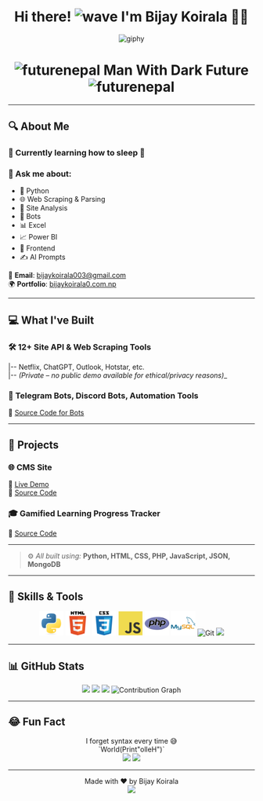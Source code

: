 <h1 align="center">
  Hi there! <img src="https://github.com/bijay085/bijay085/assets/107698781/e06089b9-5686-4b99-b825-432e89f1f98e" alt="wave" width="45"/> I'm Bijay Koirala 🧑‍💻
</h1>

<p align="center">
  <img src="https://github.com/bijay085/bijay085/assets/107698781/a2f5d1f9-b1a0-45f1-bdd5-3092abae84fe" alt="giphy" width="80"/>
</p>

<h1 align="center">
  <img src="https://github.com/bijay085/bijay085/assets/107698781/c1044b84-639c-4b66-8b8f-51e2a1eeb22e" alt="futurenepal" width="50" height="50"/>
  Man With Dark Future
  <img src="https://github.com/bijay085/bijay085/assets/107698781/e0c082ef-3d33-4279-bfad-9726172a98f4" alt="futurenepal" width="50" height="50"/>
</h1>

---

## 🔍 About Me

### 🌱 Currently learning how to sleep 🛌

### 💬 Ask me about:
- 🧠 Python
- 🌐 Web Scraping & Parsing
- 🧮 Site Analysis
- 🤖 Bots
- 📊 Excel
- 📈 Power BI
- 🎨 Frontend
- ✍️ AI Prompts

📧 **Email**: [bijaykoirala003@gmail.com](mailto:bijaykoirala003@gmail.com)  
🌍 **Portfolio**: [bijaykoirala0.com.np](https://bijaykoirala0.com.np/?i=1)

---

## 💻 What I've Built

### 🛠️ 12+ Site API & Web Scraping Tools
|-- Netflix, ChatGPT, Outlook, Hotstar, etc.  
|-- *(Private – no public demo available for ethical/privacy reasons)*_

### 🤖 Telegram Bots, Discord Bots, Automation Tools
🔗 [Source Code for Bots](https://github.com/bijay085/Projects/tree/master/Bots)

---

## 🚀 Projects

### 🌐 CMS Site  
🔗 [Live Demo](https://flamemodparadise.github.io/My-Site/)  
💾 [Source Code](https://github.com/bijay085/Projects/tree/master/CMS%20Site)

### 🎓 Gamified Learning Progress Tracker  
💾 [Source Code](https://github.com/bijay085/Projects/tree/master/Gamified%20Learning%20Progress%20Tracker)

---

> ⚙️ *All built using:* **Python, HTML, CSS, PHP, JavaScript, JSON, MongoDB**

---

## 🧰 Skills & Tools

<p align="center">
  <img src="https://raw.githubusercontent.com/devicons/devicon/master/icons/python/python-original.svg" width="50" title="Python"/>
  <img src="https://raw.githubusercontent.com/devicons/devicon/master/icons/html5/html5-original-wordmark.svg" width="50" title="HTML5"/>
  <img src="https://raw.githubusercontent.com/devicons/devicon/master/icons/css3/css3-original-wordmark.svg" width="50" title="CSS3"/>
  <img src="https://raw.githubusercontent.com/devicons/devicon/master/icons/javascript/javascript-original.svg" width="50" title="JavaScript"/>
  <img src="https://raw.githubusercontent.com/devicons/devicon/master/icons/php/php-original.svg" width="50" title="PHP"/>
  <img src="https://raw.githubusercontent.com/devicons/devicon/master/icons/mysql/mysql-original-wordmark.svg" width="50" title="MySQL"/>
  <img src="https://www.vectorlogo.zone/logos/git-scm/git-scm-icon.svg" width="50" title="Git"/>
  <img src="https://img.shields.io/badge/GPT%20Prompt%20Engineer-4285F4?style=for-the-badge&logo=openai&logoColor=white" height="30"/>
</p>

---

## 📊 GitHub Stats

<div align="center">

<img src="https://github-readme-stats.vercel.app/api/top-langs?username=bijay085&show_icons=true&locale=en&layout=compact&theme=radical" width="390" />

<img src="https://github-readme-stats.vercel.app/api?username=bijay085&show_icons=true&locale=en&theme=radical" width="410" />

<img src="https://github-readme-streak-stats.herokuapp.com/?user=bijay085&theme=radical" width="420" />

<img src="https://github-readme-activity-graph.vercel.app/graph?username=bijay085&theme=rogue" alt="Contribution Graph" />

</div>

---

## 😂 Fun Fact

<p align="center">
  I forget syntax every time 😅  
  <br/>
  `World(Print"olleH")`  
  <br/>
  <img src="https://media.giphy.com/media/TLjn42M7DPVQGdxfIr/giphy.gif" width="50"/> 
  <img src="https://media.giphy.com/media/10DhYj0GGhL9tm/giphy.gif" width="50"/>
</p>

---

<p align="center">
  Made with ❤️ by Bijay Koirala  
  <br/>
  <img src="https://github.com/bijay085/bijay085/assets/107698781/550c345f-7905-4bd6-a3d0-ab5f9588cd7a" width="40"/>
</p>
